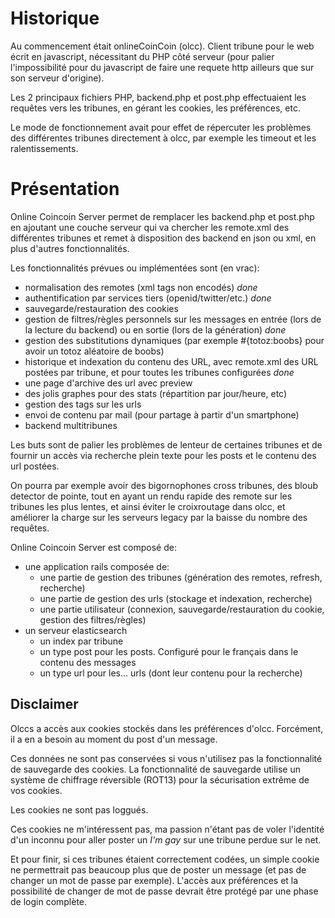 # Historique

Au commencement était onlineCoinCoin (olcc). Client tribune pour le web écrit en javascript, nécessitant du PHP côté serveur (pour
palier l'impossibilité pour du javascript de faire une requete http ailleurs que sur son serveur d'origine).

Les 2 principaux fichiers PHP, backend.php et post.php effectuaient les requêtes vers les tribunes, en gérant les cookies,
les préférences, etc.

Le mode de fonctionnement avait pour effet de répercuter les problèmes des différentes tribunes directement à olcc, par
exemple les timeout et les ralentissements.

# Présentation

Online Coincoin Server permet de remplacer les backend.php et post.php en ajoutant une couche serveur qui va chercher
les remote.xml des différentes tribunes et remet à disposition des backend en json ou xml, en plus d'autres fonctionnalités.

Les fonctionnalités prévues ou implémentées sont (en vrac):

- normalisation des remotes (xml tags non encodés) *done*
- authentification par services tiers (openid/twitter/etc.) *done*
- sauvegarde/restauration des cookies
- gestion de filtres/règles personnels sur les messages en entrée (lors de la lecture du backend) ou en sortie (lors de la génération) *done*
- gestion des substitutions dynamiques (par exemple #{totoz:boobs} pour avoir un totoz aléatoire de boobs)
- historique et indexation du contenu des URL, avec remote.xml des URL postées par tribune, et pour toutes les tribunes configurées *done*
- une page d'archive des url avec preview
- des jolis graphes pour des stats (répartition par jour/heure, etc)
- gestion des tags sur les urls
- envoi de contenu par mail (pour partage à partir d'un smartphone)
- backend multitribunes

Les buts sont de palier les problèmes de lenteur de certaines tribunes et de fournir un accès via recherche plein texte
pour les posts et le contenu des url postées.

On pourra par exemple avoir des bigornophones cross tribunes, des bloub detector
de pointe, tout en ayant un rendu rapide des remote sur les tribunes les plus lentes, et ainsi éviter le croixroutage
dans olcc, et améliorer la charge sur les serveurs legacy par la baisse du nombre des requêtes.

Online Coincoin Server est composé de:

- une application rails composée de:
  - une partie de gestion des tribunes (génération des remotes, refresh, recherche)
  - une partie de gestion des urls (stockage et indexation, recherche)
  - une partie utilisateur (connexion, sauvegarde/restauration du cookie, gestion des filtres/règles)
- un serveur elasticsearch
  - un index par tribune
  - un type post pour les posts. Configuré pour le français dans le contenu des messages
  - un type url pour les... urls (dont leur contenu pour la recherche)

## Disclaimer

Olccs a accès aux cookies stockés dans les préférences d'olcc. Forcément, il a en a besoin au moment du post d'un message.

Ces données ne sont pas conservées si vous n'utilisez pas la fonctionnalité de sauvegarde des cookies. La fonctionnalité
de sauvegarde utilise un système de chiffrage réversible (ROT13) pour la sécurisation extrême de vos cookies.

Les cookies ne sont pas loggués.

Ces cookies ne m'intéressent pas, ma passion n'étant pas de voler l'identité d'un inconnu pour aller poster un *I'm gay* sur
une tribune perdue sur le net.

Et pour finir, si ces tribunes étaient correctement codées, un simple cookie ne permettrait pas beaucoup plus que de poster
un message (et pas de changer un mot de passe par exemple). L'accès aux préférences et la possibilité de changer de mot de
passe devrait être protégé par une phase de login complète.